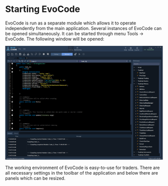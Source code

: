 # Starting EvoCode


EvoCode is run as a separate module which allows it to operate independently from the main application. Several instances of EvoCode can be opened simultaneously. It can be started through menu Tools -&gt; EvoCode. The following window will be opened:

![](../../.gitbook/assets/screenshot_2%20%285%29.png)


The working environment of EvoCode is easy-to-use for traders. There are all necessary settings in the toolbar of the application and below there are panels which can be resized.

